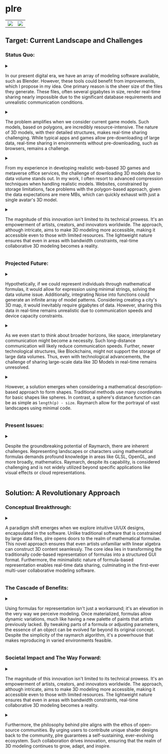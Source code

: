 # plre

<table>
  <td>
    <img src="https://plre.tsei.jp/img/1_ui_5.gif" />
  </td>
  <td>
    <img src="https://plre.tsei.jp/img/1_ui_6.gif"/>
  </td>
</table>

## Target: Current Landscape and Challenges

### Status Quo:

<details>
<summary>

In our present digital era, we have an array of modeling software available, such as Blender.
However, these tools could benefit from improvements, which I propose in my idea.
One primary reason is the sheer size of the files they generate.
These files, often several gigabytes in size,
render real-time sharing nearly impossible due to the significant database requirements
and unrealistic communication conditions.

</summary>

現代のデジタル時代には、Blender のようなモデリングソフトウェアが多数利用できます。
しかし、これらのツールは改善の余地があり、私はそのためのアイディアを提案します。
主な理由の一つは、彼らが生成するファイルの非常に大きなサイズです。
これらのファイルは、しばしば数ギガバイトのサイズであり、
リアルタイムでの共有は、データベースの要件や非現実的な通信条件のため、ほぼ不可能です。

</details>

<details>
<summary>

The problem amplifies when we consider current game models.
Such models, based on polygons, are incredibly resource-intensive.
The nature of 3D models, with their detailed structures, makes real-time sharing challenging.
While typical apps and games allow pre-downloading of large data,
real-time sharing in environments without pre-downloading, such as browsers, remains a challenge.

</summary>

現在のゲームモデルを考慮すると、問題は拡大します。
これらのモデルは、ポリゴンに基づいており、非常にリソースを多く消費します。
詳細な構造を持つ 3D モデルの性質は、リアルタイムでの共有を困難にします。
通常のアプリやゲームは大量のデータの事前ダウンロードを許可していますが、
ブラウザのような事前ダウンロードなしの環境でのリアルタイム共有は、引き続き課題となっています。

</details>

<details>
<summary>

From my experience in developing realistic web-based 3D games and metaverse office services,
the challenge of downloading 3D models due to data volume stands out.
In my work, I often resort to advanced compression techniques when handling realistic models.
Websites, constrained by storage limitations, face problems with the polygon-based approach,
given the data expectations are mere MBs, which can quickly exhaust with just a single avatar's 3D model.

</summary>

リアルなウェブベースの 3D ゲームやメタバースオフィスサービスを開発する私の経験から、
データ量のための 3D モデルのダウンロードの課題が際立っています。
私の仕事では、リアルなモデルを取り扱う際に、高度な圧縮技術に頼ることがよくあります。
ストレージの制限により制約を受けるウェブサイトは、
データの期待が単なる MB であり、単一のアバターの 3D モデルだけで迅速に枯渇する可能性があるため、
ポリゴンベースのアプローチに問題を抱えています。

</details>

<details>
<summary>

The magnitude of this innovation isn't limited to its technical prowess.
It's an empowerment of artists, creators, and innovators worldwide.
The approach, although intricate, aims to make 3D modeling more accessible,
making it accessible even to those with limited resources.
The lightweight nature ensures that even in areas with bandwidth constraints,
real-time collaborative 3D modeling becomes a reality.

</summary>

この革新の影響は、その技術的な力に限定されるものではありません。
これは、世界中のアーティスト、クリエイター、イノベーターを強化するものです。
このアプローチは複雑であるにも関わらず、3D モデリングをよりアクセス可能にすることを目指しており、
限られたリソースを持つ人々にもアクセス可能にします。
軽量な性質により、帯域幅に制約のある地域でも、
リアルタイムの共同 3D モデリングが現実になることを保証します。

</details>

### Projected Future:

<details>
<summary>

Hypothetically, if we could represent individuals through mathematical formulas,
it would allow for expression using minimal strings, solving the data volume issue.
Additionally, integrating Noise into functions could generate an infinite array of model patterns.
Considering creating a city's 3D map, it would inevitably require gigabytes of data.
However, sharing this data in real-time remains unrealistic due to communication speeds and device capacity constraints.

</summary>

もし私たちが数学の式を使って個体を表現できると仮定すると、最小限の文字列での表現が可能になり、データ量の問題が解決します
また、ノイズを関数に統合することで、無限のモデルパターンを生成することができます。
都市の 3D マップを作成すると考えると、必ず何ギガバイトものデータが必要になります。
しかし、このデータをリアルタイムで共有することは、通信速度やデバイスの容量制限のために現実的ではありません。

</details>

<details>
<summary>

As we even start to think about broader horizons,
like space, interplanetary communication might become a necessity.
Such long-distance communication will likely reduce communication speeds.
Further, newer technological structures, like Blockchains, might not support the storage of large data volumes.
Thus, even with technological advancements,
the challenge of sharing large-scale data like 3D Models in real-time remains unresolved.

</summary>

私たちが宇宙のような広い地平線について考え始めると、惑星間の通信が必要になるかもしれません。
このような長距離の通信は、通信速度を低下させる可能性があります。
さらに、ブロックチェーンのような新しい技術構造は、大量のデータの保存をサポートしないかもしれません。
したがって、技術的進歩があっても、リアルタイムでの 3D モデルのような大規模なデータの共有の課題は未解決のままです。

</details>

<details>
<summary>

However, a solution emerges when considering a mathematical description-based approach to form shapes.
Traditional methods use many coordinates for basic shapes like spheres.
In contrast, a sphere's distance function can be as simple as `length(p) - size`.
Raymarch allow for the portrayal of vast landscapes using minimal code.

</summary>

しかし、形を作るための数学的な記述に基づいたアプローチを考慮すると、解決策が浮かび上がってきます。
従来の方法は、球のような基本的な形に多くの座標を使用します。
対照的に、球の距離関数は `length(p) - size` という単純なものになることができます。
レイマーチは最小限のコードで広大な風景を描写することを可能にします。

</details>

### Present Issues:

<details>
<summary>

Despite the groundbreaking potential of Raymarch, there are inherent challenges.
Representing landscapes or characters using mathematical formulas
demands profound knowledge in areas like GLSL, OpenGL, and more broadly, mathematics.
Raymarch, despite its capability, is considered challenging and is not widely utilized
beyond specific applications like visual effects or cloud representations.

</summary>

Raymarch の革新的な可能性にも関わらず、固有の課題があります。
風景やキャラクターを数学の式を使って表現することは、GLSL や OpenGL、さらに広くは数学のような分野での深い知識を必要とします。
Raymarch は、その能力にも関わらず、難しく見られており、
視覚効果やクラウドの表現のような特定のアプリケーションを超えて広く利用されていません。

</details>

## Solution: A Revolutionary Approach

### Conceptual Breakthrough:

<details>
<summary>

A paradigm shift emerges when we explore intuitive UI/UX designs, encapsulated in the software.
Unlike traditional software that is constrained by large data files, plre opens doors to the realm of mathematical formulae.
This novel approach ensures that even artists unfamiliar with linear algebra can construct 3D content seamlessly.
The core idea lies in transforming the traditionally code-based representation of formulas into a structured GUI format.
Furthermore, the minimalistic nature of formula-based representation enables real-time data sharing,
culminating in the first-ever multi-user collaborative modeling software.

</summary>

ソフトウェアに組み込まれた直感的な UI/UX デザインを探求すると、新しいパラダイムが現れます。
伝統的なソフトウェアが大きなデータファイルに制約されているのとは対照的に、plre は数学の数式の領域への扉を開きます。
この新しいアプローチは、線形代数に慣れていないアーティストでも、3D コンテンツをシームレスに構築できることを保証します。
核となるアイディアは、伝統的にコードベースの数式の表現を構造化された GUI フォーマットに変換することにあります。
さらに、数式ベースの表現のミニマリスティックな性質により、リアルタイムのデータ共有が可能となり、
初めてのマルチユーザー協力モデリングソフトウェアに結実します。

</details>

### The Cascade of Benefits:

<details>
<summary>

Using formulas for representation isn't just a workaround;
it's an elevation in the very way we perceive modeling.
Once materialized, formulas allow dynamic variations,
much like having a new palette of paints that artists previously lacked.
By tweaking parts of a formula or adjusting parameters,
the essence of an object can be evolved far beyond its original concept.
Despite the simplicity of the raymarch algorithm,
it's a powerhouse that makes reproducing in varied environments feasible.

</summary>

数式を使用した表現は単なる回避策ではなく、モデリングをどのように認識するかの向上です。
一度具体化されると、数式はアーティストが以前に持っていなかった新しいパレットのペイントのように、
動的な変化を可能にします。数式の一部を微調整したり、パラメータを調整することで、
オブジェクトの本質を元の概念をはるかに超えて進化させることができます。
raymarch アルゴリズムのシンプルさにも関わらず、それはさまざまな環境での再現を実現可能にする強力なものです。

</details>

### Societal Impact and The Way Forward:

<details>
<summary>

The magnitude of this innovation isn't limited to its technical prowess.
It's an empowerment of artists, creators, and innovators worldwide.
The approach, although intricate, aims to make 3D modeling more accessible,
making it accessible even to those with limited resources.
The lightweight nature ensures that even in areas with bandwidth constraints,
real-time collaborative 3D modeling becomes a reality.

</summary>

この革新の影響は、技術的な能力だけにとどまりません。
これは世界中のアーティスト、クリエイター、イノヴェーターたちを強化するものです。
この手法は複雑ではありますが、3D モデリングをよりアクセスしやすくすることを目指しており、
資源が限られている人々にも利用可能にしています。
軽量性により、帯域幅に制約のある地域でも、リアルタイムの協力的な 3D モデリングが実現可能となります。

</details>

<details>
<summary>

Furthermore, the philosophy behind plre aligns with the ethos of open-source communities.
By urging users to contribute unique shader designs back to the community,
plre guarantees a self-sustaining, ever-evolving ecosystem.
Such collaboration drives innovation, ensuring that the realm of 3D modeling continues to grow, adapt, and inspire.

</summary>

さらに、plre の背後にある哲学は、オープンソースコミュニティの精神と一致しています。
ユーザーにユニークなシェーダーデザインをコミュニティに還元するよう促すことで、
plre は自己持続的で常に進化するエコシステムを保証します。このような協力関係は革新を促進し、
3D モデリングの分野が成長し、適応し、触発し続けることを保証します。

</details>

